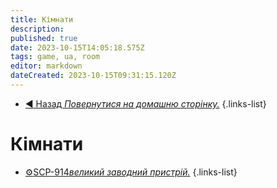 ```yaml
---
title: Кімнати
description: 
published: true
date: 2023-10-15T14:05:18.575Z
tags: game, ua, room
editor: markdown
dateCreated: 2023-10-15T09:31:15.120Z
---
```


- [:arrow_backward: Назад *Повернутися на домашню сторінку.*](/uk/home)
{.links-list}
# Кімнати
- [:gear:SCP-914*великий заводний пристрій.*](/uk/game/rooms/scp914)
{.links-list}